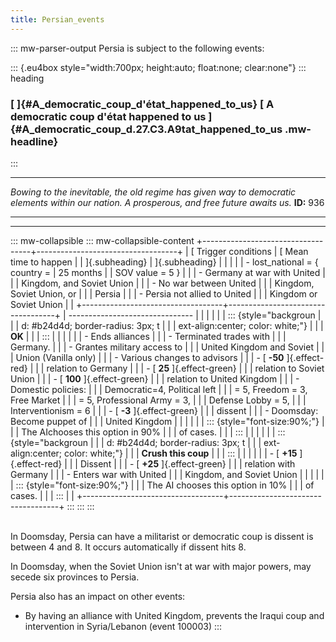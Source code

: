 ```yaml
---
title: Persian_events
---
```

::: mw-parser-output
Persia is subject to the following events:

::: {.eu4box style="width:700px; height:auto; float:none; clear:none"}
::: heading
### [ ]{#A_democratic_coup_d'état_happened_to_us} [ A democratic coup d\'état happened to us ]{#A_democratic_coup_d.27.C3.A9tat_happened_to_us .mw-headline}
:::

<div>

  --------------------------------------------------------------------------------------------------------------------------------------------- -------------
  *Bowing to the inevitable, the old regime has given way to democratic elements within our nation. A prosperous, and free future awaits us.*   **ID:** 936
  --------------------------------------------------------------------------------------------------------------------------------------------- -------------

</div>

------------------------------------------------------------------------

::: mw-collapsible
::: mw-collapsible-content
+-----------------------------------+-----------------------------------+
| [ Trigger conditions              | [ Mean time to happen             |
| ]{.subheading}                    | ]{.subheading}                    |
|                                   |                                   |
| -   lost_national = { country =   | 25 months                         |
|     SOV value = 5 }               |                                   |
| -   Germany at war with United    |                                   |
|     Kingdom, and Soviet Union     |                                   |
| -   No war between United         |                                   |
|     Kingdom, Soviet Union, or     |                                   |
|     Persia                        |                                   |
| -   Persia not allied to United   |                                   |
|     Kingdom or Soviet Union       |                                   |
+-----------------------------------+-----------------------------------+
| -------------------------------   |                                   |
|                                   |                                   |
| ::: {style="backgroun             |                                   |
| d: #b24d4d; border-radius: 3px; t |                                   |
| ext-align:center; color: white;"} |                                   |
| **OK**                            |                                   |
| :::                               |                                   |
|                                   |                                   |
| -   Ends alliances                |                                   |
| -   Terminated trades with        |                                   |
|     Germany.                      |                                   |
| -   Grantes military access to    |                                   |
|     United Kingdom and Soviet     |                                   |
|     Union (Vanilla only)          |                                   |
| -   Various changes to advisors   |                                   |
| -   [ **-50** ]{.effect-red}      |                                   |
|     relation to Germany           |                                   |
| -   [ **25** ]{.effect-green}     |                                   |
|     relation to Soviet Union      |                                   |
| -   [ **100** ]{.effect-green}    |                                   |
|     relation to United Kingdom    |                                   |
| -   Domestic policies:            |                                   |
|     Democratic=4, Political left  |                                   |
|     = 5, Freedom = 3, Free Market |                                   |
|     = 5, Professional Army = 3,   |                                   |
|     Defense Lobby = 5,            |                                   |
|     Interventionism = 6           |                                   |
| -   [ **-3** ]{.effect-green}     |                                   |
|     dissent                       |                                   |
| -   Doomsday: Become puppet of    |                                   |
|     United Kingdom                |                                   |
|                                   |                                   |
| ::: {style="font-size:90%;"}      |                                   |
| The AI ​​chooses this option in 90% |                                   |
| of cases.                         |                                   |
| :::                               |                                   |
|                                   |                                   |
| ::: {style="backgroun             |                                   |
| d: #b24d4d; border-radius: 3px; t |                                   |
| ext-align:center; color: white;"} |                                   |
| **Crush this coup**               |                                   |
| :::                               |                                   |
|                                   |                                   |
| -   [ **+15** ]{.effect-red}      |                                   |
|     Dissent                       |                                   |
| -   [ **+25** ]{.effect-green}    |                                   |
|     relation with Germany         |                                   |
| -   Enters war with United        |                                   |
|     Kingdom, and Soviet Union     |                                   |
|                                   |                                   |
| ::: {style="font-size:90%;"}      |                                   |
| The AI ​​chooses this option in 10% |                                   |
| of cases.                         |                                   |
| :::                               |                                   |
+-----------------------------------+-----------------------------------+
:::
:::
:::

\
In Doomsday, Persia can have a militarist or democratic coup is dissent
is between 4 and 8. It occurs automatically if dissent hits 8.

In Doomsday, when the Soviet Union isn\'t at war with major powers, may
secede six provinces to Persia.

Persia also has an impact on other events:

-   By having an alliance with United Kingdom, prevents the Iraqui coup
    and intervention in Syria/Lebanon (event 100003)
:::
